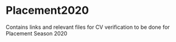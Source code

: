 # Placement2020
Contains links and relevant files for CV verification to be done for Placement Season 2020
